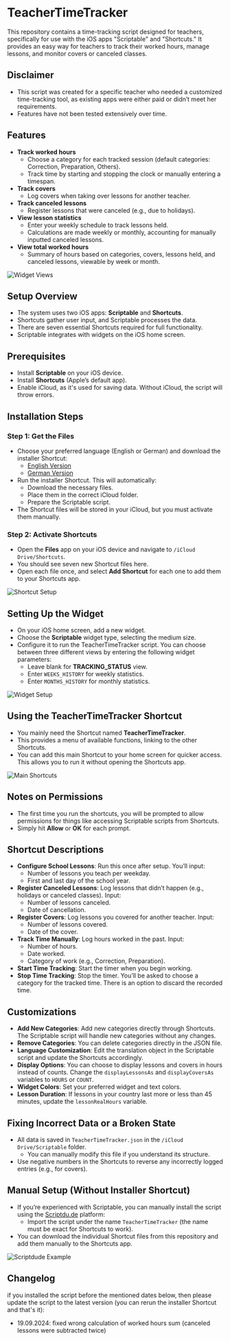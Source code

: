 # TeacherTimeTracker

This repository contains a time-tracking script designed for teachers, specifically for use with the iOS apps "Scriptable" and "Shortcuts." It provides an easy way for teachers to track their worked hours, manage lessons, and monitor covers or canceled classes.

## Disclaimer
- This script was created for a specific teacher who needed a customized time-tracking tool, as existing apps were either paid or didn’t meet her requirements.
- Features have not been tested extensively over time.

## Features
- **Track worked hours**
  - Choose a category for each tracked session (default categories: Correction, Preparation, Others).
  - Track time by starting and stopping the clock or manually entering a timespan.
- **Track covers**
  - Log covers when taking over lessons for another teacher.
- **Track canceled lessons**
  - Register lessons that were canceled (e.g., due to holidays).
- **View lesson statistics**
  - Enter your weekly schedule to track lessons held.
  - Calculations are made weekly or monthly, accounting for manually inputted canceled lessons.
- **View total worked hours**
  - Summary of hours based on categories, covers, lessons held, and canceled lessons, viewable by week or month.

![Widget Views](assets/views.jpg)

## Setup Overview
- The system uses two iOS apps: **Scriptable** and **Shortcuts**.
- Shortcuts gather user input, and Scriptable processes the data.
- There are seven essential Shortcuts required for full functionality.
- Scriptable integrates with widgets on the iOS home screen.

## Prerequisites
- Install **Scriptable** on your iOS device.
- Install **Shortcuts** (Apple’s default app).
- Enable iCloud, as it's used for saving data. Without iCloud, the script will throw errors.

## Installation Steps

### Step 1: Get the Files
- Choose your preferred language (English or German) and download the installer Shortcut:
  - [English Version](https://www.icloud.com/shortcuts/190a38b1493f484cbf4437cc2d54c09f)
  - [German Version](https://www.icloud.com/shortcuts/1d02cd443ad9447ab599615db447e923)
- Run the installer Shortcut. This will automatically:
  - Download the necessary files.
  - Place them in the correct iCloud folder.
  - Prepare the Scriptable script.
- The Shortcut files will be stored in your iCloud, but you must activate them manually.

### Step 2: Activate Shortcuts
- Open the **Files** app on your iOS device and navigate to `/iCloud Drive/Shortcuts`.
- You should see seven new Shortcut files here.
- Open each file once, and select **Add Shortcut** for each one to add them to your Shortcuts app.

![Shortcut Setup](assets/shortcutSetup.jpg)

## Setting Up the Widget
- On your iOS home screen, add a new widget.
- Choose the **Scriptable** widget type, selecting the medium size.
- Configure it to run the TeacherTimeTracker script. You can choose between three different views by entering the following widget parameters:
  - Leave blank for **TRACKING_STATUS** view.
  - Enter `WEEKS_HISTORY` for weekly statistics.
  - Enter `MONTHS_HISTORY` for monthly statistics.

![Widget Setup](assets/widgetSetup.jpg)

## Using the TeacherTimeTracker Shortcut
- You mainly need the Shortcut named **TeacherTimeTracker**.
- This provides a menu of available functions, linking to the other Shortcuts.
- You can add this main Shortcut to your home screen for quicker access. This allows you to run it without opening the Shortcuts app.

![Main Shortcuts](assets/shortcuts.jpg)

## Notes on Permissions
- The first time you run the shortcuts, you will be prompted to allow permissions for things like accessing Scriptable scripts from Shortcuts.
- Simply hit **Allow** or **OK** for each prompt.

## Shortcut Descriptions

- **Configure School Lessons**: Run this once after setup. You’ll input:
  - Number of lessons you teach per weekday.
  - First and last day of the school year.
- **Register Canceled Lessons**: Log lessons that didn’t happen (e.g., holidays or canceled classes). Input:
  - Number of lessons canceled.
  - Date of cancellation.
- **Register Covers**: Log lessons you covered for another teacher. Input:
  - Number of lessons covered.
  - Date of the cover.
- **Track Time Manually**: Log hours worked in the past. Input:
  - Number of hours.
  - Date worked.
  - Category of work (e.g., Correction, Preparation).
- **Start Time Tracking**: Start the timer when you begin working.
- **Stop Time Tracking**: Stop the timer. You’ll be asked to choose a category for the tracked time. There is an option to discard the recorded time.

## Customizations
- **Add New Categories**: Add new categories directly through Shortcuts. The Scriptable script will handle new categories without any changes.
- **Remove Categories**: You can delete categories directly in the JSON file.
- **Language Customization**: Edit the translation object in the Scriptable script and update the Shortcuts accordingly.
- **Display Options**: You can choose to display lessons and covers in hours instead of counts. Change the `displayLessonsAs` and `displayCoversAs` variables to `HOURS` or `COUNT`.
- **Widget Colors**: Set your preferred widget and text colors.
- **Lesson Duration**: If lessons in your country last more or less than 45 minutes, update the `lessonRealHours` variable.

## Fixing Incorrect Data or a Broken State
- All data is saved in `TeacherTimeTracker.json` in the `/iCloud Drive/Scriptable` folder.
  - You can manually modify this file if you understand its structure.
- Use negative numbers in the Shortcuts to reverse any incorrectly logged entries (e.g., for covers).

## Manual Setup (Without Installer Shortcut)
- If you’re experienced with Scriptable, you can manually install the script using the [Scriptdu.de](https://scriptdu.de) platform:
  - Import the script under the name `TeacherTimeTracker` (the name must be exact for Shortcuts to work).
- You can download the individual Shortcut files from this repository and add them manually to the Shortcuts app.

![Scriptdude Example](assets/scriptdude.jpg)

## Changelog
if you installed the script before the mentioned dates below, then please update the script to the latest version (you can rerun the installer Shortcut and that's it):
- 19.09.2024: fixed wrong calculation of worked hours sum (canceled lessons were subtracted twice)